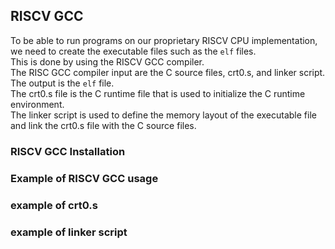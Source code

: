 ## RISCV GCC
To be able to run programs on our proprietary RISCV CPU implementation, we need to create the executable files such as the `elf` files.  
This is done by using the RISCV GCC compiler.  
The RISC GCC compiler input are the C source files, crt0.s, and linker script. The output is the `elf` file.  
The crt0.s file is the C runtime file that is used to initialize the C runtime environment.  
The linker script is used to define the memory layout of the executable file and link the crt0.s file with the C source files.  

### RISCV GCC Installation

### Example of RISCV GCC usage

### example of crt0.s


### example of linker script